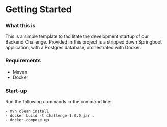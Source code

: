 # Getting Started

### What this is

This is a simple template to facilitate the development startup of our Backend Challenge.
Provided in this project is a stripped down Springboot application, with a Postgres database, orchestrated with Docker. 

### Requirements

 - Maven
 - Docker

### Start-up

Run the following commands in the command line:

    - mvn clean install 
    - docker build -t challenge-1.0.0.jar .
    - docker-compose up
